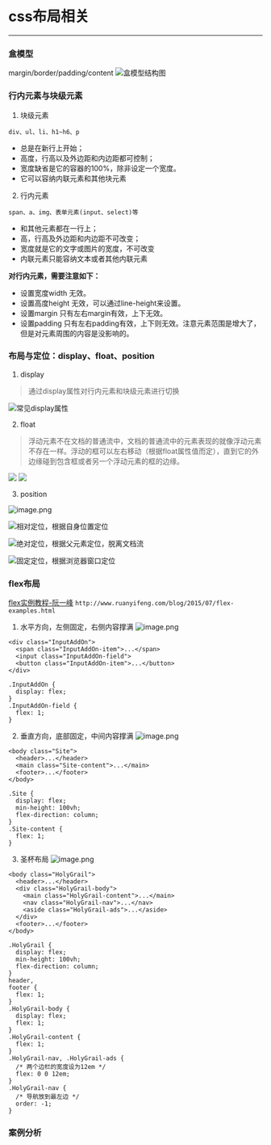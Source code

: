 # css布局相关
---

### 盒模型
margin/border/padding/content
![盒模型结构图](https://upload-images.jianshu.io/upload_images/8245634-fd92d0a88b04cce8.png?imageMogr2/auto-orient/strip%7CimageView2/2/w/1240)

### 行内元素与块级元素
1. 块级元素
```
div、ul、li、h1~h6、p
```
* 总是在新行上开始；
* 高度，行高以及外边距和内边距都可控制；
* 宽度缺省是它的容器的100%，除非设定一个宽度。
* 它可以容纳内联元素和其他块元素
2. 行内元素
```
span、a、img、表单元素(input、select)等
```
* 和其他元素都在一行上；
* 高，行高及外边距和内边距不可改变；
* 宽度就是它的文字或图片的宽度，不可改变
* 内联元素只能容纳文本或者其他内联元素

**对行内元素，需要注意如下：**
* 设置宽度width 无效。
* 设置高度height 无效，可以通过line-height来设置。
* 设置margin 只有左右margin有效，上下无效。
* 设置padding 只有左右padding有效，上下则无效。注意元素范围是增大了，但是对元素周围的内容是没影响的。

### 布局与定位：display、float、position
1. display
> 通过display属性对行内元素和块级元素进行切换

![常见display属性](https://upload-images.jianshu.io/upload_images/8245634-a6b93e5d8e1094e4.png?imageMogr2/auto-orient/strip%7CimageView2/2/w/1240)

2. float
> 浮动元素不在文档的普通流中，文档的普通流中的元素表现的就像浮动元素不存在一样。浮动的框可以左右移动（根据float属性值而定），直到它的外边缘碰到包含框或者另一个浮动元素的框的边缘。

![](https://upload-images.jianshu.io/upload_images/8245634-202b9fef587f89d1.png?imageMogr2/auto-orient/strip%7CimageView2/2/w/1240)
![](https://upload-images.jianshu.io/upload_images/8245634-825924dec0b2f41a.png?imageMogr2/auto-orient/strip%7CimageView2/2/w/1240)


3. position

![image.png](https://upload-images.jianshu.io/upload_images/8245634-181e7d808f3cdfa9.png?imageMogr2/auto-orient/strip%7CimageView2/2/w/1240)

![相对定位，根据自身位置定位](https://upload-images.jianshu.io/upload_images/8245634-42aac828cd98aec6.png?imageMogr2/auto-orient/strip%7CimageView2/2/w/1240)

![绝对定位，根据父元素定位，脱离文档流](https://upload-images.jianshu.io/upload_images/8245634-e77db900ac52a6c0.png?imageMogr2/auto-orient/strip%7CimageView2/2/w/1240)

![固定定位，根据浏览器窗口定位](https://upload-images.jianshu.io/upload_images/8245634-cf9581e13da5159d.png?imageMogr2/auto-orient/strip%7CimageView2/2/w/1240)

### flex布局
[flex实例教程-阮一峰](http://www.ruanyifeng.com/blog/2015/07/flex-examples.html)
```http://www.ruanyifeng.com/blog/2015/07/flex-examples.html```

1. 水平方向，左侧固定，右侧内容撑满
![image.png](https://upload-images.jianshu.io/upload_images/8245634-f3e8ff0fb93395f7.png?imageMogr2/auto-orient/strip%7CimageView2/2/w/1240)

```
<div class="InputAddOn">
  <span class="InputAddOn-item">...</span>
  <input class="InputAddOn-field">
  <button class="InputAddOn-item">...</button>
</div>

.InputAddOn {
  display: flex;
}
.InputAddOn-field {
  flex: 1;
}
```

2. 垂直方向，底部固定，中间内容撑满
![image.png](https://upload-images.jianshu.io/upload_images/8245634-3c0db1d3333516c0.png?imageMogr2/auto-orient/strip%7CimageView2/2/w/1240)

```
<body class="Site">
  <header>...</header>
  <main class="Site-content">...</main>
  <footer>...</footer>
</body>

.Site {
  display: flex;
  min-height: 100vh;
  flex-direction: column;
}
.Site-content {
  flex: 1;
}
```

3. 圣杯布局
![image.png](https://upload-images.jianshu.io/upload_images/8245634-e9e27d6869748f23.png?imageMogr2/auto-orient/strip%7CimageView2/2/w/1240)

```
<body class="HolyGrail">
  <header>...</header>
  <div class="HolyGrail-body">
    <main class="HolyGrail-content">...</main>
    <nav class="HolyGrail-nav">...</nav>
    <aside class="HolyGrail-ads">...</aside>
  </div>
  <footer>...</footer>
</body>

.HolyGrail {
  display: flex;
  min-height: 100vh;
  flex-direction: column;
}
header,
footer {
  flex: 1;
}
.HolyGrail-body {
  display: flex;
  flex: 1;
}
.HolyGrail-content {
  flex: 1;
}
.HolyGrail-nav, .HolyGrail-ads {
  /* 两个边栏的宽度设为12em */
  flex: 0 0 12em;
}
.HolyGrail-nav {
  /* 导航放到最左边 */
  order: -1;
}
```

### 案例分析